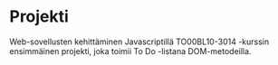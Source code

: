 # Projekti
 Web-sovellusten kehittäminen Javascriptillä TO00BL10-3014 -kurssin ensimmäinen projekti, joka toimii To Do -listana DOM-metodeilla.
